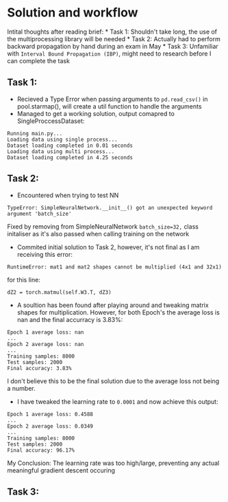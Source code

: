 # Solution and workflow

Intital thoughts after reading brief:
    * Task 1: Shouldn't take long, the use of the multiprocessing library will be needed
    * Task 2: Actually had to perform backward propagation by hand during an exam in May
    * Task 3: Unfamiliar with `Interval Bound Propagation (IBP)`, might need to research before I can complete the task

## Task 1:
* Recieved a Type Error when passing arguments to `pd.read_csv()` in pool.starmap(), will create a util function to handle the arguments
* Managed to get a working solution, output comapred to SingleProccessDataset:

```
Running main.py...
Loading data using single process...
Dataset loading completed in 0.01 seconds
Loading data using multi process...
Dataset loading completed in 4.25 seconds
```

## Task 2:
* Encountered when trying to test NN
```
TypeError: SimpleNeuralNetwork.__init__() got an unexpected keyword argument 'batch_size'
```
Fixed by removing from SimpleNeuralNetwork `batch_size=32,` class initaliser as it's also passed when calling training on the network

* Commited initial solution to Task 2, however, it's not final as I am receiving this error:

```
RuntimeError: mat1 and mat2 shapes cannot be multiplied (4x1 and 32x1)
```

for this line:
```
dZ2 = torch.matmul(self.W3.T, dZ3)
```

* A soultion has been found after playing around and tweaking matrix shapes for multiplication. However, for both Epoch's the average loss is nan and the final accurracy is 3.83%:
```
Epoch 1 average loss: nan
...
Epoch 2 average loss: nan
...
Training samples: 8000
Test samples: 2000
Final accuracy: 3.83%
```
I don't believe this to be the final solution due to the average loss not being a number.

* I have tweaked the learning rate to `0.0001` and now achieve this output:
```
Epoch 1 average loss: 0.4588
...
Epoch 2 average loss: 0.0349
...
Training samples: 8000
Test samples: 2000
Final accuracy: 96.17%
```
My Conclusion: The learning rate was too high/large, preventing any actual meaningful gradient descent occuring


## Task 3:
